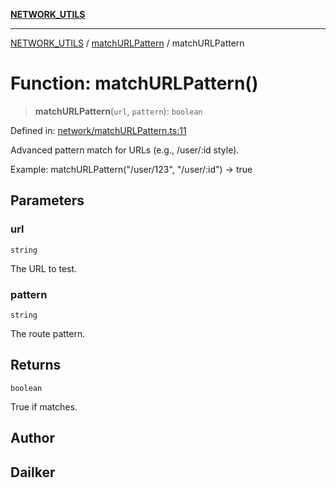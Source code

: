 [**NETWORK_UTILS**](../../README.md)

***

[NETWORK_UTILS](../../README.md) / [matchURLPattern](../README.md) / matchURLPattern

# Function: matchURLPattern()

> **matchURLPattern**(`url`, `pattern`): `boolean`

Defined in: [network/matchURLPattern.ts:11](https://github.com/dailker/everyutil/blob/7c30ec40bbb398255a9be572db0a537e8bcb9c11/src/network/matchURLPattern.ts#L11)

Advanced pattern match for URLs (e.g., /user/:id style).

Example: matchURLPattern("/user/123", "/user/:id") → true

## Parameters

### url

`string`

The URL to test.

### pattern

`string`

The route pattern.

## Returns

`boolean`

True if matches.

## Author

## Dailker
